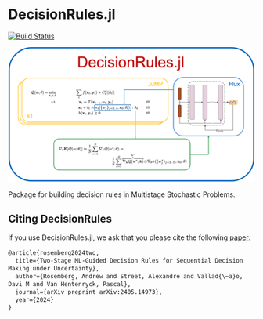 # DecisionRules.jl

[![Build Status](https://github.com/andrewrosemberg/DecisionRules.jl/actions/workflows/CI.yml/badge.svg?branch=main)](https://github.com/andrewrosemberg/DecisionRules.jl/actions/workflows/CI.yml?query=branch%3Amain)

![](https://github.com/andrewrosemberg/DecisionRules.jl/blob/main/decision_rules.png)

Package for building decision rules in Multistage Stochastic Problems.


## Citing  DecisionRules

If you use DecisionRules.jl, we ask that you please cite the following [paper](https://arxiv.org/pdf/2402.03086):

```
@article{rosemberg2024two,
  title={Two-Stage ML-Guided Decision Rules for Sequential Decision Making under Uncertainty},
  author={Rosemberg, Andrew and Street, Alexandre and Vallad{\~a}o, Davi M and Van Hentenryck, Pascal},
  journal={arXiv preprint arXiv:2405.14973},
  year={2024}
}
```

